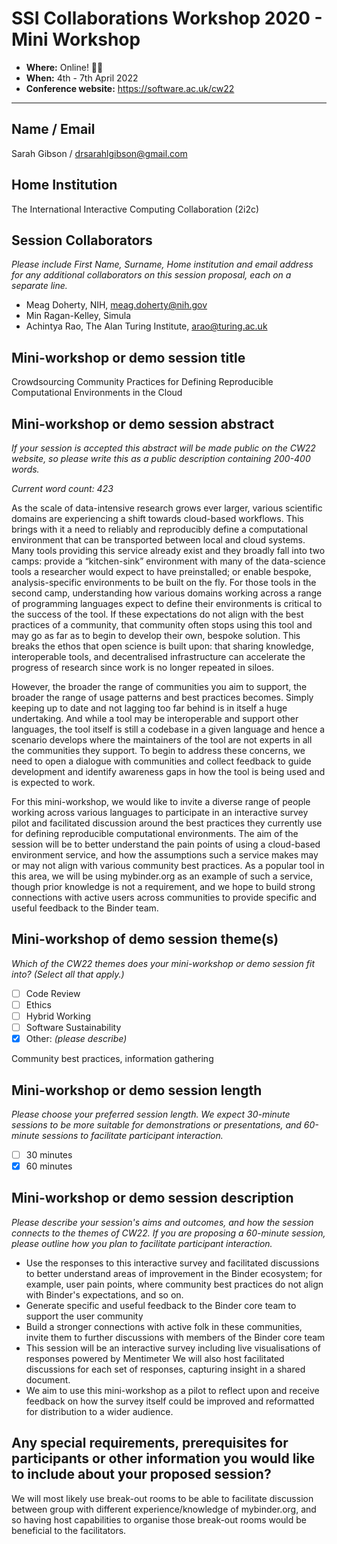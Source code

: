 # SSI Collaborations Workshop 2020 - Mini Workshop

- **Where:** Online! :woman_technologist:
- **When:** 4th - 7th April 2022
- **Conference website:** <https://software.ac.uk/cw22>

---

## Name / Email

Sarah Gibson / drsarahlgibson@gmail.com

## Home Institution

The International Interactive Computing Collaboration (2i2c)

## Session Collaborators

_Please include First Name, Surname, Home institution and email address for any additional collaborators on this session proposal, each on a separate line._

- Meag Doherty, NIH, meag.doherty@nih.gov
- Min Ragan-Kelley, Simula
- Achintya Rao, The Alan Turing Institute, arao@turing.ac.uk

## Mini-workshop or demo session title

Crowdsourcing Community Practices for Defining Reproducible Computational Environments in the Cloud

## Mini-workshop or demo session abstract

_If your session is accepted this abstract will be made public on the CW22 website, so please write this as a public description containing 200-400 words._

_Current word count: 423_

As the scale of data-intensive research grows ever larger, various scientific domains are experiencing a shift towards cloud-based workflows.
This brings with it a need to reliably and reproducibly define a computational environment that can be transported between local and cloud systems.
Many tools providing this service already exist and they broadly fall into two camps: provide a “kitchen-sink” environment with many of the data-science tools a researcher would expect to have preinstalled; or enable bespoke, analysis-specific environments to be built on the fly.
For those tools in the second camp, understanding how various domains working across a range of programming languages expect to define their environments is critical to the success of the tool.
If these expectations do not align with the best practices of a community, that community often stops using this tool and may go as far as to begin to develop their own, bespoke solution.
This breaks the ethos that open science is built upon: that sharing knowledge, interoperable tools, and decentralised infrastructure can accelerate the progress of research since work is no longer repeated in siloes.

However, the broader the range of communities you aim to support, the broader the range of usage patterns and best practices becomes.
Simply keeping up to date and not lagging too far behind is in itself a huge undertaking.
And while a tool may be interoperable and support other languages, the tool itself is still a codebase in a given language and hence a scenario develops where the maintainers of the tool are not experts in all the communities they support.
To begin to address these concerns, we need to open a dialogue with communities and collect feedback to guide development and identify awareness gaps in how the tool is being used and is expected to work.

For this mini-workshop, we would like to invite a diverse range of people working across various languages to participate in an interactive survey pilot and facilitated discussion around the best practices they currently use for defining reproducible computational environments.
The aim of the session will be to better understand the pain points of using a cloud-based environment service, and how the assumptions such a service makes may or may not align with various community best practices.
As a popular tool in this area, we will be using mybinder.org as an example of such a service, though prior knowledge is not a requirement, and we hope to build strong connections with active users across communities to provide specific and useful feedback to the Binder team.

## Mini-workshop of demo session theme(s)

_Which of the CW22 themes does your mini-workshop or demo session fit into? (Select all that apply.)_

- [ ] Code Review
- [ ] Ethics
- [ ] Hybrid Working
- [ ] Software Sustainability
- [x] Other: _(please describe)_

Community best practices, information gathering

## Mini-workshop or demo session length

_Please choose your preferred session length. We expect 30-minute sessions to be more suitable for demonstrations or presentations, and 60-minute sessions to facilitate participant interaction._

- [ ] 30 minutes
- [x] 60 minutes

## Mini-workshop or demo session description

_Please describe your session's aims and outcomes, and how the session connects to the themes of CW22. If you are proposing a 60-minute session, please outline how you plan to facilitate participant interaction._

- Use the responses to this interactive survey and facilitated discussions to better understand areas of improvement in the Binder ecosystem; for example, user pain points, where community best practices do not align with Binder's expectations, and so on.
- Generate specific and useful feedback to the Binder core team to support the user community
- Build a stronger connections with active folk in these communities, invite them to further discussions with members of the Binder core team
- This session will be an interactive survey including live visualisations of responses powered by Mentimeter
  We will also host facilitated discussions for each set of responses, capturing insight in a shared document.
- We aim to use this mini-workshop as a pilot to reflect upon and receive feedback on how the survey itself could be improved and reformatted for distribution to a wider audience.

## Any special requirements, prerequisites for participants or other information you would like to include about your proposed session?

We will most likely use break-out rooms to be able to facilitate discussion between group with different experience/knowledge of mybinder.org, and so having host capabilities to organise those break-out rooms would be beneficial to the facilitators.
